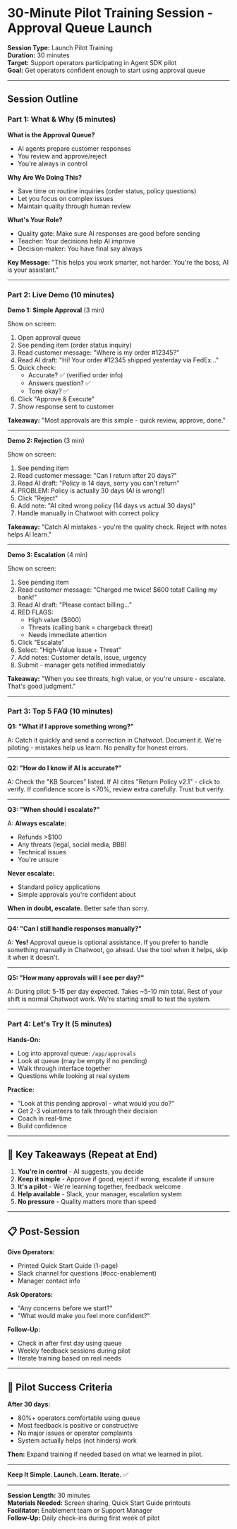 # 30-Minute Pilot Training Session - Approval Queue Launch

**Session Type:** Launch Pilot Training  
**Duration:** 30 minutes  
**Target:** Support operators participating in Agent SDK pilot  
**Goal:** Get operators confident enough to start using approval queue

---

## Session Outline

### Part 1: What & Why (5 minutes)

**What is the Approval Queue?**
- AI agents prepare customer responses
- You review and approve/reject
- You're always in control

**Why Are We Doing This?**
- Save time on routine inquiries (order status, policy questions)
- Let you focus on complex issues
- Maintain quality through human review

**What's Your Role?**
- Quality gate: Make sure AI responses are good before sending
- Teacher: Your decisions help AI improve
- Decision-maker: You have final say always

**Key Message:** "This helps you work smarter, not harder. You're the boss, AI is your assistant."

---

### Part 2: Live Demo (10 minutes)

**Demo 1: Simple Approval** (3 min)

Show on screen:
1. Open approval queue
2. See pending item (order status inquiry)
3. Read customer message: "Where is my order #12345?"
4. Read AI draft: "Hi! Your order #12345 shipped yesterday via FedEx..."
5. Quick check:
   - Accurate? ✅ (verified order info)
   - Answers question? ✅
   - Tone okay? ✅
6. Click "Approve & Execute"
7. Show response sent to customer

**Takeaway:** "Most approvals are this simple - quick review, approve, done."

---

**Demo 2: Rejection** (3 min)

Show on screen:
1. See pending item
2. Read customer message: "Can I return after 20 days?"
3. Read AI draft: "Policy is 14 days, sorry you can't return"
4. PROBLEM: Policy is actually 30 days (AI is wrong!)
5. Click "Reject"
6. Add note: "AI cited wrong policy (14 days vs actual 30 days)"
7. Handle manually in Chatwoot with correct policy

**Takeaway:** "Catch AI mistakes - you're the quality check. Reject with notes helps AI learn."

---

**Demo 3: Escalation** (4 min)

Show on screen:
1. See pending item
2. Read customer message: "Charged me twice! $600 total! Calling my bank!"
3. Read AI draft: "Please contact billing..."
4. RED FLAGS:
   - High value ($600)
   - Threats (calling bank = chargeback threat)
   - Needs immediate attention
5. Click "Escalate"
6. Select: "High-Value Issue + Threat"
7. Add notes: Customer details, issue, urgency
8. Submit - manager gets notified immediately

**Takeaway:** "When you see threats, high value, or you're unsure - escalate. That's good judgment."

---

### Part 3: Top 5 FAQ (10 minutes)

**Q1: "What if I approve something wrong?"**

A: Catch it quickly and send a correction in Chatwoot. Document it. We're piloting - mistakes help us learn. No penalty for honest errors.

---

**Q2: "How do I know if AI is accurate?"**

A: Check the "KB Sources" listed. If AI cites "Return Policy v2.1" - click to verify. If confidence score is <70%, review extra carefully. Trust but verify.

---

**Q3: "When should I escalate?"**

A: **Always escalate:**
- Refunds >$100
- Any threats (legal, social media, BBB)
- Technical issues
- You're unsure

**Never escalate:**
- Standard policy applications
- Simple approvals you're confident about

**When in doubt, escalate.** Better safe than sorry.

---

**Q4: "Can I still handle responses manually?"**

A: **Yes!** Approval queue is optional assistance. If you prefer to handle something manually in Chatwoot, go ahead. Use the tool when it helps, skip it when it doesn't.

---

**Q5: "How many approvals will I see per day?"**

A: During pilot: 5-15 per day expected. Takes ~5-10 min total. Rest of your shift is normal Chatwoot work. We're starting small to test the system.

---

### Part 4: Let's Try It (5 minutes)

**Hands-On:**
- Log into approval queue: `/app/approvals`
- Look at queue (may be empty if no pending)
- Walk through interface together
- Questions while looking at real system

**Practice:**
- "Look at this pending approval - what would you do?"
- Get 2-3 volunteers to talk through their decision
- Coach in real-time
- Build confidence

---

## 🎯 Key Takeaways (Repeat at End)

1. **You're in control** - AI suggests, you decide
2. **Keep it simple** - Approve if good, reject if wrong, escalate if unsure
3. **It's a pilot** - We're learning together, feedback welcome
4. **Help available** - Slack, your manager, escalation system
5. **No pressure** - Quality matters more than speed

---

## 📋 Post-Session

**Give Operators:**
- Printed Quick Start Guide (1-page)
- Slack channel for questions (#occ-enablement)
- Manager contact info

**Ask Operators:**
- "Any concerns before we start?"
- "What would make you feel more confident?"

**Follow-Up:**
- Check in after first day using queue
- Weekly feedback sessions during pilot
- Iterate training based on real needs

---

## 🚀 Pilot Success Criteria

**After 30 days:**
- 80%+ operators comfortable using queue
- Most feedback is positive or constructive
- No major issues or operator complaints
- System actually helps (not hinders) work

**Then:** Expand training if needed based on what we learned in pilot.

---

**Keep It Simple. Launch. Learn. Iterate.** ✅

---

**Session Length:** 30 minutes  
**Materials Needed:** Screen sharing, Quick Start Guide printouts  
**Facilitator:** Enablement team or Support Manager  
**Follow-Up:** Daily check-ins during first week of pilot

